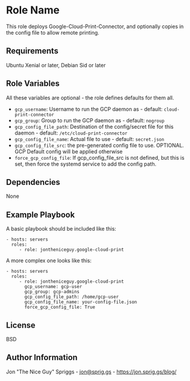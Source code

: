 Role Name
=========

This role deploys Google-Cloud-Print-Connector, and optionally copies in the config file to allow remote printing.

Requirements
------------

Ubuntu Xenial or later, Debian Sid or later

Role Variables
--------------

All these variables are optional - the role defines defaults for them all.

* `gcp_username`: Username to run the GCP daemon as - default: `cloud-print-connector`
* `gcp_group`: Group to run the GCP daemon as - default: `nogroup`
* `gcp_config_file_path`: Destination of the config/secret file for this daemon - default: `/etc/cloud-print-connector`
* `gcp_config_file_name`: Actual file to use - default: `secret.json`
* `gcp_config_file_src`: the pre-generated config file to use. OPTIONAL. GCP Default config will be applied otherwise
* `force_gcp_config_file`: If gcp_config_file_src is not defined, but this is set, then force the systemd service to add the config path.

Dependencies
------------

None

Example Playbook
----------------

A basic playbook should be included like this:

    - hosts: servers
      roles:
         - role: jontheniceguy.google-cloud-print

A more complex one looks like this:

    - hosts: servers
      roles:
         - role: jontheniceguy.google-cloud-print
           gcp_username: gcp-user
           gcp_group: gcp-admins
           gcp_config_file_path: /home/gcp-user
           gcp_config_file_name: your-config-file.json
           force_gcp_config_file: True

License
-------

BSD

Author Information
------------------

Jon "The Nice Guy" Spriggs - jon@sprig.gs - https://jon.sprig.gs/blog/
